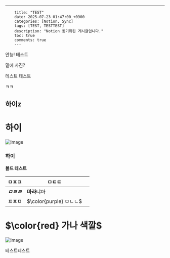 ---
        title: "TEST"
        date: 2025-07-23 01:47:00 +0900
        categories: [Notion, Sync]
        tags: [TEST, TESTTEST]
        description: "Notion 동기화된 게시글입니다."
        toc: true
        comments: true
        ---
        
안뇽! 테스트

밑에 사진?

테스트 테스트 

ㅋㅋ

## 하이z

# 하이

![Image](https://prod-files-secure.s3.us-west-2.amazonaws.com/e6db513d-ec54-40ff-aa74-2487b0bcfe15/d2603aae-bd01-410f-81bd-723443bee6db/%E1%84%89%E1%85%B3%E1%84%8F%E1%85%B3%E1%84%85%E1%85%B5%E1%86%AB%E1%84%89%E1%85%A3%E1%86%BA_2025-03-16_21.31.54.png?X-Amz-Algorithm=AWS4-HMAC-SHA256&X-Amz-Content-Sha256=UNSIGNED-PAYLOAD&X-Amz-Credential=ASIAZI2LB4663UL3VTLO%2F20250725%2Fus-west-2%2Fs3%2Faws4_request&X-Amz-Date=20250725T050201Z&X-Amz-Expires=3600&X-Amz-Security-Token=IQoJb3JpZ2luX2VjEBUaCXVzLXdlc3QtMiJGMEQCIHotX3GKQSeJaWhgL%2BBLnZSCk5qJnx%2BrdF6nxwlimGa3AiA8YCWaVoli84y3x7v3DU22a8oPshtBb5nc5ZxxpYJC%2BSr%2FAwg%2BEAAaDDYzNzQyMzE4MzgwNSIMoQyZG4XhnIRL6fERKtwDtr%2BQ3PYKAHgwvMiqWUVV5cuKUontHrgPKnl0mG6uFT5QTaO5YUhW3p0ucXuz5s%2B%2F0z9%2B%2B7abxA23za6eg2VtUsYhZLHyjrH232dZYKtfBXhaKl0gr8hINABL9hz91uW%2FxIgRKlT5XrZxpRfEfNEB60J7PK7zkklplLgMTo1FTIfZj51Y8TY3dzDYc08McLozVZRBz5P8I3MciQLHCViO%2BVH5QQHKyaoyolHs9XPA3Frl8eVXh0kaugnmwH2zeGvIR3gsmRro6ciPOZ7hlS7Ft32IFR1cT802Z4gSkwSQw92iqehE2KSxpZULgwa%2FUUWoXPIzkT260NchZLqN%2FPpBJlCyT7WPww%2FMzC2oL37vnGbyA5AyCitJadrpfFsyhhWNK%2Bpmh5Z5cgFlIdfTw9CRpdpR6rvNQuRl7%2B%2B3sebjBUA7LG85NRTpOytXjqxecJl95B4fCD7ERYNoVm8VCIWFfmF29v5oE8mzmT26zfzDOI7N0d9fFK%2BdRQMvvWMlBd30s7gcCJylekyRT8rB79QzOz1VhIl6I3G0wCkUC6jJ4dvUQZeWkqB49hWjOZtZAnNWNGCLmwg1EL3X2YDTqA52sBvRgbCOw7leSvLYLxabLYqp9ehBZRVQ0PhdHbkw9JyMxAY6pgEfCSi7Ncjc5TwZu6kQitPKaBwxnXvlp4h0A4UPe8EmOKwkGTLMhOlzOC2YfvludbCzppoVL6JTqm1%2BdqsmzxUKe%2FPq8RnYDXO3ForQQoJReXnWtwsG3MvcA6qZtXdd8%2F88pDPBpnntqNCuVJyQvzuyK%2Bj0By7ojqTI7D4Am051FrDPP2HHwr7%2FJ7RRKvveCfNVA%2FkVeGjN%2B%2F4RA9HyTS1R%2BjW7QAxG&X-Amz-Signature=223ee27209885ce43aab776b0ada185909d0869e05414ae9748aa9d0e3578efc&X-Amz-SignedHeaders=host&x-amz-checksum-mode=ENABLED&x-id=GetObject)

### 하이

**볼드 테스트**

| ㅁㅍㅍ | ㅁㅌㅌ |   |
| --- | --- | --- |
| ***ㅁㄹㄹ*** | **마라**냐아 |   |
| **ㅍㅍㅁ** | <span>$\color{purple} ㅁㄴㄴ$</span> |   |

# <span>$\color{red} 가나 색깔$</span>

![Image](https://prod-files-secure.s3.us-west-2.amazonaws.com/e6db513d-ec54-40ff-aa74-2487b0bcfe15/e3c80383-cacd-417b-9b44-5d63ef4f796c/%E1%84%89%E1%85%B3%E1%84%8F%E1%85%B3%E1%84%85%E1%85%B5%E1%86%AB%E1%84%89%E1%85%A3%E1%86%BA_2025-03-10_21.58.46.png?X-Amz-Algorithm=AWS4-HMAC-SHA256&X-Amz-Content-Sha256=UNSIGNED-PAYLOAD&X-Amz-Credential=ASIAZI2LB4663UL3VTLO%2F20250725%2Fus-west-2%2Fs3%2Faws4_request&X-Amz-Date=20250725T050201Z&X-Amz-Expires=3600&X-Amz-Security-Token=IQoJb3JpZ2luX2VjEBUaCXVzLXdlc3QtMiJGMEQCIHotX3GKQSeJaWhgL%2BBLnZSCk5qJnx%2BrdF6nxwlimGa3AiA8YCWaVoli84y3x7v3DU22a8oPshtBb5nc5ZxxpYJC%2BSr%2FAwg%2BEAAaDDYzNzQyMzE4MzgwNSIMoQyZG4XhnIRL6fERKtwDtr%2BQ3PYKAHgwvMiqWUVV5cuKUontHrgPKnl0mG6uFT5QTaO5YUhW3p0ucXuz5s%2B%2F0z9%2B%2B7abxA23za6eg2VtUsYhZLHyjrH232dZYKtfBXhaKl0gr8hINABL9hz91uW%2FxIgRKlT5XrZxpRfEfNEB60J7PK7zkklplLgMTo1FTIfZj51Y8TY3dzDYc08McLozVZRBz5P8I3MciQLHCViO%2BVH5QQHKyaoyolHs9XPA3Frl8eVXh0kaugnmwH2zeGvIR3gsmRro6ciPOZ7hlS7Ft32IFR1cT802Z4gSkwSQw92iqehE2KSxpZULgwa%2FUUWoXPIzkT260NchZLqN%2FPpBJlCyT7WPww%2FMzC2oL37vnGbyA5AyCitJadrpfFsyhhWNK%2Bpmh5Z5cgFlIdfTw9CRpdpR6rvNQuRl7%2B%2B3sebjBUA7LG85NRTpOytXjqxecJl95B4fCD7ERYNoVm8VCIWFfmF29v5oE8mzmT26zfzDOI7N0d9fFK%2BdRQMvvWMlBd30s7gcCJylekyRT8rB79QzOz1VhIl6I3G0wCkUC6jJ4dvUQZeWkqB49hWjOZtZAnNWNGCLmwg1EL3X2YDTqA52sBvRgbCOw7leSvLYLxabLYqp9ehBZRVQ0PhdHbkw9JyMxAY6pgEfCSi7Ncjc5TwZu6kQitPKaBwxnXvlp4h0A4UPe8EmOKwkGTLMhOlzOC2YfvludbCzppoVL6JTqm1%2BdqsmzxUKe%2FPq8RnYDXO3ForQQoJReXnWtwsG3MvcA6qZtXdd8%2F88pDPBpnntqNCuVJyQvzuyK%2Bj0By7ojqTI7D4Am051FrDPP2HHwr7%2FJ7RRKvveCfNVA%2FkVeGjN%2B%2F4RA9HyTS1R%2BjW7QAxG&X-Amz-Signature=0474b6d74785b943c232dbd3102553fa3dfb9d5d68c6d68e37dab1971764e1a1&X-Amz-SignedHeaders=host&x-amz-checksum-mode=ENABLED&x-id=GetObject)

테스트테스트


